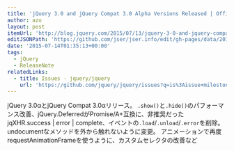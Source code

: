 ```yaml
---
title: 'jQuery 3.0 and jQuery Compat 3.0 Alpha Versions Released | Official jQuery Blog'
author: azu
layout: post
itemUrl: 'http://blog.jquery.com/2015/07/13/jquery-3-0-and-jquery-compat-3-0-alpha-versions-released/'
editJSONPath: 'https://github.com/jser/jser.info/edit/gh-pages/data/2015/07/index.json'
date: '2015-07-14T01:35:13+00:00'
tags:
  - jQuery
  - ReleaseNote
relatedLinks:
  - title: Issues · jquery/jquery
    url: 'https://github.com/jquery/jquery/issues?q=is%3Aissue+milestone%3A3.0.0'
---
```

jQuery 3.0αとjQuery Compat 3.0αリリース。
`.show()`と`.hide()`のパフォーマンス改善、jQuery.DeferredがPromise/A+互換に、非推奨だったjqXHR.success | error | complete、イベントの`.load`/`.unload`/`.error`を削除。
undocumentなメソッドを外から触れないように変更。
アニメーションで再度requestAnimationFrameを使うように、カスタムセレクタの改善など
